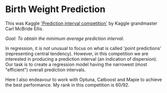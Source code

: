 # Birth Weight Prediction

This was Kaggle ['Prediction interval competition'](https://www.kaggle.com/competitions/prediction-interval-competition-i-birth-weight/overview) by Kaggle grandmaster Carl McBride Ellis. 

*Goal: To obtain the minimum average prediction interval.*

In regression, it is not unusual to focus on what is called 'point predictions' (representing central tendency). However, in this competition we are interested in producing a prediction interval (an indication of dispersion). Our task is to create a regression model having the narrowest (most "efficient") overall prediction intervals.

Here I also endeavour to work with Optuna, Catboost and Mapie to achieve the best performance. My rank in this competition is 60/92.
